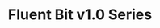 ---
title: 'Fluent Bit v1.0 Series'
description: "Old <a href='https://github.com/fluent/fluent-bit/tree/1.0'>Fluent Bit v1.0</a> series. Based on bug reports or specific minor feature requests, we do quick releases upon demand. Below is a list of the notes for each version."
url: "/announcements/v1.0/"
herobg: "/images/hero@2x.jpg"
latestVer: true
releaseNotes:
  heading: "Release Notes v1.8.3"
  version: "v1.8.3"
  text: "Fluent Bit is a Fast and Lightweight Data Processor and Forwarder for Linux, BSD and OSX. We are proud to announce the availability of Fluent Bit v1.8.3. <br>
  For people upgrading from previous versions you must read the Upgrading Notes section of our documentation:
  https://docs.fluentbit.io/manual/installation/upgrade_notes"
---